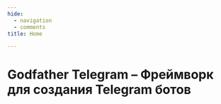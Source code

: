 ```yaml
---
hide:
  - navigation
  - comments
title: Home

---
```


# Godfather Telegram – Фреймворк для создания Telegram ботов